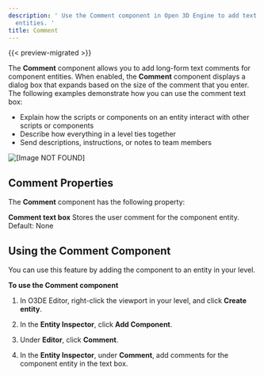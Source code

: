 ```yaml
---
description: ' Use the Comment component in Open 3D Engine to add text comments for component
  entities. '
title: Comment
---
```


{{< preview-migrated >}}

The **Comment** component allows you to add long\-form text comments for component entities. When enabled, the **Comment** component displays a dialog box that expands based on the size of the comment that you enter. The following examples demonstrate how you can use the comment text box:
+ Explain how the scripts or components on an entity interact with other scripts or components
+ Describe how everything in a level ties together
+ Send descriptions, instructions, or notes to team members

![\[Image NOT FOUND\]](/images/user-guide/component/comment-component.png)

## Comment Properties 

The **Comment** component has the following property:

**Comment text box**
Stores the user comment for the component entity.
Default: None

## Using the Comment Component 

You can use this feature by adding the component to an entity in your level.

**To use the Comment component**

1. In O3DE Editor, right\-click the viewport in your level, and click **Create entity**.

1. In the **Entity Inspector**, click **Add Component**.

1. Under **Editor**, click **Comment**.

1. In the **Entity Inspector**, under **Comment**, add comments for the component entity in the text box.
